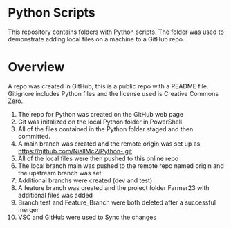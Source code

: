 # Python Scripts

This repository contains folders with Python scripts. The folder was used to demonstrate adding local files on a machine to a GitHub repo.

# Overview
A repo was created in GitHub, this is a public repo with a README file. Gitignore includes Python files and the license used is Creative Commons Zero.
1. The repo for Python was created on the GitHub web page
2. Git was initalized on the local Python folder in PowerShell
3. All of the files contained in the Python folder staged and then committed.
4. A main branch was created and the remote origin was set up as https://github.com/NiallMc2/Python-.git
5. All of the local files were then pushed to this online repo
6. The local branch main was pushed to the remote repo named origin and the upstream branch was set
7. Additional branchs were created (dev and test)
8. A feature branch was created and the project folder Farmer23 with additional files was added
9. Branch test and Feature_Branch were both deleted after a successful merger
10. VSC and GitHub were used to Sync the changes





